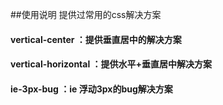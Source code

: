 ##使用说明
提供过常用的css解决方案

#### vertical-center  ：提供垂直居中的解决方案
#### vertical-horizontal  ：提供水平+垂直居中解决方案
#### ie-3px-bug  ：ie 浮动3px的bug解决方案

